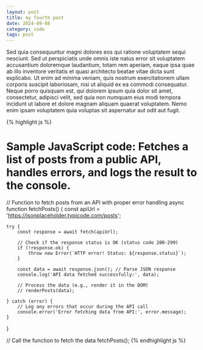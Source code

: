 ```yaml
---
layout: post
title: my fourth post
date: 2024-09-08
category: code
tags: post
---
```

Sed quia consequuntur magni dolores eos qui ratione voluptatem sequi nesciunt. Sed ut perspiciatis unde omnis iste natus error sit voluptatem accusantium doloremque laudantium, totam rem aperiam, eaque ipsa quae ab illo inventore veritatis et quasi architecto beatae vitae dicta sunt explicabo.  Ut enim ad minima veniam, quis nostrum exercitationem ullam corporis suscipit laboriosam, nisi ut aliquid ex ea commodi consequatur. Neque porro quisquam est, qui dolorem ipsum quia dolor sit amet, consectetur, adipisci velit, sed quia non numquam eius modi tempora incidunt ut labore et dolore magnam aliquam quaerat voluptatem. Nemo enim ipsam voluptatem quia voluptas sit aspernatur aut odit aut fugit.

{% highlight js %}
# Sample JavaScript code: Fetches a list of posts from a public API, handles errors, and logs the result to the console.

// Function to fetch posts from an API with proper error handling
async function fetchPosts() {
    const apiUrl = 'https://jsonplaceholder.typicode.com/posts';

    try {
        const response = await fetch(apiUrl);

        // Check if the response status is OK (status code 200-299)
        if (!response.ok) {
            throw new Error(`HTTP error! Status: ${response.status}`);
        }

        const data = await response.json(); // Parse JSON response
        console.log('API data fetched successfully:', data);

        // Process the data (e.g., render it in the DOM)
        // renderPosts(data);

    } catch (error) {
        // Log any errors that occur during the API call
        console.error('Error fetching data from API:', error.message);
    }
}

// Call the function to fetch the data
fetchPosts();
{% endhighlight js %}